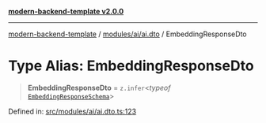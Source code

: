 [**modern-backend-template v2.0.0**](../../../../README.md)

***

[modern-backend-template](../../../../modules.md) / [modules/ai/ai.dto](../README.md) / EmbeddingResponseDto

# Type Alias: EmbeddingResponseDto

> **EmbeddingResponseDto** = `z.infer`\<*typeof* [`EmbeddingResponseSchema`](../variables/EmbeddingResponseSchema.md)\>

Defined in: [src/modules/ai/ai.dto.ts:123](https://github.com/maemreyo/saas-4cus-nodejs/blob/2a5b3f3aa11335dfa561e80e1feabb8e6084261e/src/modules/ai/ai.dto.ts#L123)
